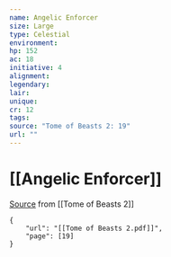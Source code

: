 ```yaml
---
name: Angelic Enforcer
size: Large
type: Celestial
environment: 
hp: 152
ac: 18
initiative: 4
alignment: 
legendary: 
lair: 
unique: 
cr: 12
tags: 
source: "Tome of Beasts 2: 19"
url: ""
---
```

# [[Angelic Enforcer]]

[Source](zotero://open-pdf/library/items/9UQIAB6R?page=19) from [[Tome of Beasts 2]]

```pdf
{
	"url": "[[Tome of Beasts 2.pdf]]",
	"page": [19]
}
```

